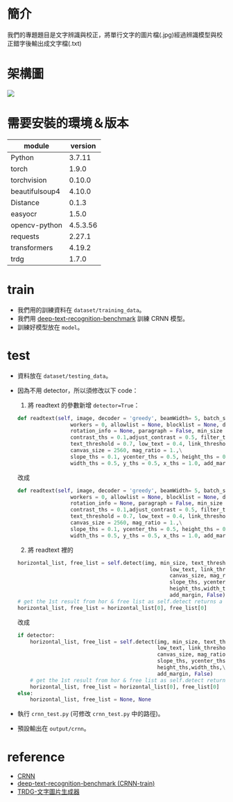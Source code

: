 # 簡介
我們的專題題目是文字辨識與校正，將單行文字的圖片檔(.jpg)經過辨識模型與校正錯字後輸出成文字檔(.txt)
# 架構圖
![](https://i.imgur.com/8Jbt22j.png)


# 需要安裝的環境＆版本
| module         | version  |
| -------------- | -------- |
| Python         | 3.7.11   |
| torch          | 1.9.0    |
| torchvision    | 0.10.0   |
| beautifulsoup4 | 4.10.0   |
| Distance       | 0.1.3    |
| easyocr        | 1.5.0    |
| opencv-python  | 4.5.3.56 |
| requests       | 2.27.1   |
| transformers   | 4.19.2   |
| trdg           | 1.7.0    |

# train
* 我們用的訓練資料在 ```dataset/training_data```。
* 我們用 [deep-text-recognition-benchmark](https://github.com/clovaai/deep-text-recognition-benchmark) 訓練 CRNN 模型。
* 訓練好模型放在 ```model```。

# test
* 資料放在 ```dataset/testing_data```。
* 因為不用 detector，所以須修改以下 code：
    1. 將 readtext 的參數新增 ```detector=True```：
    ```python
    def readtext(self, image, decoder = 'greedy', beamWidth= 5, batch_size = 1,\
                     workers = 0, allowlist = None, blocklist = None, detail = 1,\
                     rotation_info = None, paragraph = False, min_size = 20,\
                     contrast_ths = 0.1,adjust_contrast = 0.5, filter_ths = 0.003,\
                     text_threshold = 0.7, low_text = 0.4, link_threshold = 0.4,\
                     canvas_size = 2560, mag_ratio = 1.,\
                     slope_ths = 0.1, ycenter_ths = 0.5, height_ths = 0.5,\
                     width_ths = 0.5, y_ths = 0.5, x_ths = 1.0, add_margin = 0.1, output_format='standard'):
    ```
    改成
    ```python
    def readtext(self, image, decoder = 'greedy', beamWidth= 5, batch_size = 1,\
                     workers = 0, allowlist = None, blocklist = None, detail = 1,\
                     rotation_info = None, paragraph = False, min_size = 20,\
                     contrast_ths = 0.1,adjust_contrast = 0.5, filter_ths = 0.003,\
                     text_threshold = 0.7, low_text = 0.4, link_threshold = 0.4,\
                     canvas_size = 2560, mag_ratio = 1.,\
                     slope_ths = 0.1, ycenter_ths = 0.5, height_ths = 0.5,\
                     width_ths = 0.5, y_ths = 0.5, x_ths = 1.0, add_margin = 0.1, output_format='standard', detector=True):
    ```
    
    2. 將 readtext 裡的
    ```python
    horizontal_list, free_list = self.detect(img, min_size, text_threshold,\
                                                     low_text, link_threshold,\
                                                     canvas_size, mag_ratio,\
                                                     slope_ths, ycenter_ths,\
                                                     height_ths,width_ths,\
                                                     add_margin, False)
    # get the 1st result from hor & free list as self.detect returns a list of depth 3
    horizontal_list, free_list = horizontal_list[0], free_list[0]
    ```
    改成
    ```python
    if detector:
        horizontal_list, free_list = self.detect(img, min_size, text_threshold,\
                                                 low_text, link_threshold,\
                                                 canvas_size, mag_ratio,\
                                                 slope_ths, ycenter_ths,\
                                                 height_ths,width_ths,\
                                                 add_margin, False)
        # get the 1st result from hor & free list as self.detect returns a list of depth 3
        horizontal_list, free_list = horizontal_list[0], free_list[0]
    else:
        horizontal_list, free_list = None, None
    ```
* 執行 ```crnn_test.py``` (可修改 ```crnn_test.py``` 中的路徑)。
* 預設輸出在 ```output/crnn```。

# reference
* [CRNN](https://github.com/JaidedAI/EasyOCR)
* [deep-text-recognition-benchmark (CRNN-train)](https://github.com/clovaai/deep-text-recognition-benchmark)
* [TRDG-文字圖片生成器](https://github.com/Belval/TextRecognitionDataGenerator)
